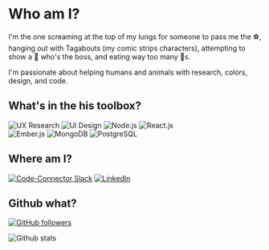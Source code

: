 # Who am I?

I'm the one screaming at the top of my lungs for someone to pass me the ⚽, hanging out with Tagabouts (my comic strips characters), attempting to show a 🌊 who's the boss, and eating way too many 🍟s.   

I'm passionate about helping humans and animals with research, colors, design, and code. 
 
## What's in the his toolbox?

![UX Research](https://img.shields.io/badge/ux-research-green&style=flat)
![UI Design](https://img.shields.io/badge/ui-design-yellow&style=flat)
![Node.js](https://img.shields.io/badge/node.js-yellow&style=flat)
![React.js](https://img.shields.io/badge/framework-react.js-orange&style=flat)  
![Ember.js](https://img.shields.io/badge/framework-ember.js-orange&style=flatstyle=flat)
![MongoDB](https://img.shields.io/badge/backend-mongoDB-lightgrey&style=flat)
![PostgreSQL](https://img.shields.io/badge/backend-postgreSQL-lightgrey&style=flat)  

## Where am I? 

[![Code-Connector Slack](https://img.shields.io/badge/social-code--connector-blue&style=social)](https://codeconnector.io/)
[![LinkedIn](https://img.shields.io/badge/LinkedIn-PRO-brightgreen.svg?logo=linkedin&logoColor=brightgreen&style=social)](https://www.linkedin.com/in/corianoharris/)

## Github what?

[![GitHub followers](https://img.shields.io/github/followers/xanderyzwich?color=brightgreen&logo=github&logoColor=brightgreen&style=&style=flat)](http://github.com/corianoharris)

![Github stats](https://github-readme-stats.vercel.app/api?username=corianoharris&show_icons=true&theme=dark)
